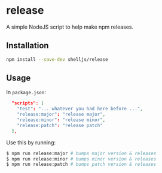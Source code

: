 # release

A simple NodeJS script to help make npm releases.

## Installation

```bash
npm install --save-dev shelljs/release
```

## Usage

In `package.json`:

```json
  "scripts": [
    "test": "... whatever you had here before ...",
    "release:major": "release major",
    "release:minor": "release minor",
    "release:patch": "release patch"
  ],
```

Use this by running:

```bash
$ npm run release:major # bumps major version & releases
$ npm run release:minor # bumps minor version & releases
$ npm run release:patch # bumps patch version & releases
```
